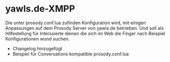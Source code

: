 # yawls.de-XMPP

Die unter prosody.conf.lua zufinden Konfiguration wird, mit einigen Anpassungen auf dem Prosody Server von yawls.de betrieben.
Und soll als Hilfestellung für Interssierte dienen die sich im Web die Finger nach Beispiel Konfigurationen wund suchen.

- Changelog hinzugefügt
- Beispiel für Conversations kompatible prosody.conf.lua
